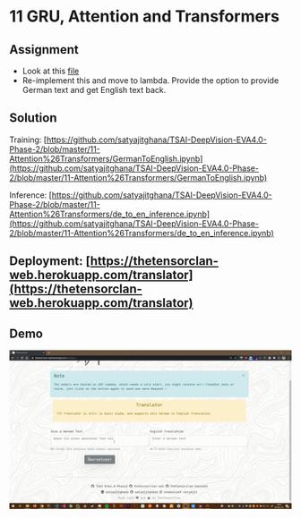 # 11 GRU, Attention and Transformers

## Assignment

- Look at this [file](https://bastings.github.io/annotated_encoder_decoder/)
- Re-implement this and move to lambda. Provide the option to provide German text and get English text back.

## Solution

Training: [https://github.com/satyajitghana/TSAI-DeepVision-EVA4.0-Phase-2/blob/master/11-Attention%26Transformers/GermanToEnglish.ipynb](https://github.com/satyajitghana/TSAI-DeepVision-EVA4.0-Phase-2/blob/master/11-Attention%26Transformers/GermanToEnglish.ipynb)

Inference: [https://github.com/satyajitghana/TSAI-DeepVision-EVA4.0-Phase-2/blob/master/11-Attention%26Transformers/de_to_en_inference.ipynb](https://github.com/satyajitghana/TSAI-DeepVision-EVA4.0-Phase-2/blob/master/11-Attention%26Transformers/de_to_en_inference.ipynb)

## Deployment: [https://thetensorclan-web.herokuapp.com/translator](https://thetensorclan-web.herokuapp.com/translator)

## Demo

![demo](demo11.gif)

